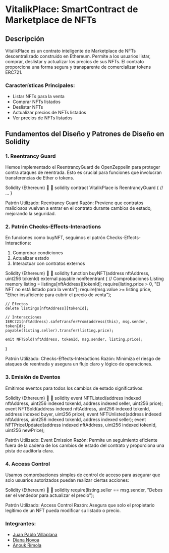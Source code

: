 # VitalikPlace: SmartContract de Marketplace de NFTs

## Descripción

VitalikPlace es un contrato inteligente de Marketplace de NFTs descentralizado construido en Ethereum. Permite a los usuarios listar, comprar, deslistar y actualizar los precios de sus NFTs. El contrato proporciona una forma segura y transparente de comercializar tokens ERC721.

### Características Principales:
- Listar NFTs para la venta
- Comprar NFTs listados
- Deslistar NFTs
- Actualizar precios de NFTs listados
- Ver precios de NFTs listados

## Fundamentos del Diseño y Patrones de Diseño en Solidity

### 1. Reentrancy Guard

Hemos implementado el ReentrancyGuard de OpenZeppelin para proteger contra ataques de reentrada. Esto es crucial para funciones que involucran transferencias de Ether o tokens.

Solidity (Ethereum)


solidity
contract VitalikPlace is ReentrancyGuard {
    // ...
}

Patrón Utilizado: Reentrancy Guard
Razón: Previene que contratos maliciosos vuelvan a entrar en el contrato durante cambios de estado, mejorando la seguridad.

### 2. Patrón Checks-Effects-Interactions

En funciones como buyNFT, seguimos el patrón Checks-Effects-Interactions:

1. Comprobar condiciones
2. Actualizar estado
3. Interactuar con contratos externos

Solidity (Ethereum)


solidity
function buyNFT(address nftAddress, uint256 tokenId) external payable nonReentrant {
    // Comprobaciones
    Listing memory listing = listings[nftAddress][tokenId];
    require(listing.price > 0, "El NFT no está listado para la venta");
    require(msg.value >= listing.price, "Ether insuficiente para cubrir el precio de venta");

    // Efectos
    delete listings[nftAddress][tokenId];

    // Interacciones
    IERC721(nftAddress).safeTransferFrom(address(this), msg.sender, tokenId);
    payable(listing.seller).transfer(listing.price);

    emit NFTSold(nftAddress, tokenId, msg.sender, listing.price);
}

Patrón Utilizado: Checks-Effects-Interactions
Razón: Minimiza el riesgo de ataques de reentrada y asegura un flujo claro y lógico de operaciones.

### 3. Emisión de Eventos

Emitimos eventos para todos los cambios de estado significativos:

Solidity (Ethereum)


solidity
event NFTListed(address indexed nftAddress, uint256 indexed tokenId, address indexed seller, uint256 price);
event NFTSold(address indexed nftAddress, uint256 indexed tokenId, address indexed buyer, uint256 price);
event NFTUnlisted(address indexed nftAddress, uint256 indexed tokenId, address indexed seller);
event NFTPriceUpdated(address indexed nftAddress, uint256 indexed tokenId, uint256 newPrice);

Patrón Utilizado: Event Emission
Razón: Permite un seguimiento eficiente fuera de la cadena de los cambios de estado del contrato y proporciona una pista de auditoría clara.

### 4. Access Control

Usamos comprobaciones simples de control de acceso para asegurar que solo usuarios autorizados puedan realizar ciertas acciones:

Solidity (Ethereum)


solidity
require(listing.seller == msg.sender, "Debes ser el vendedor para actualizar el precio");

Patrón Utilizado: Access Control
Razón: Asegura que solo el propietario legítimo de un NFT pueda modificar su listado o precio.


### Integrantes: 
- [Juan Pablo Villaplana](https://github.com/PabloVillaplana)
- [Diana Novoa](https://github.com/nov0ax)
- [Anouk Rímola](https://github.com/AnoukRImola)

